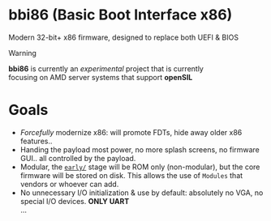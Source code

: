 # bbi86 (Basic Boot Interface x86)
Modern 32-bit+ x86 firmware, designed to replace both UEFI &amp; BIOS

> [!WARNING]
> **bbi86** is currently an *experimental* project that is currently \
> focusing on AMD server systems that support **openSIL**

# Goals
- *Forcefully* modernize x86: will promote FDTs, hide away older x86 features..
- Handing the payload most power, no more splash screens, no firmware GUI.. all controlled by the payload.
- Modular, the [`early/`](early) stage will be ROM only (non-modular), but the core firmware will be stored on disk. This
  allows the use of `Modules` that vendors or whoever can add.
- No unnecessary I/O initialization & use by default: absolutely no VGA, no special I/O devices. **ONLY UART** \
...
